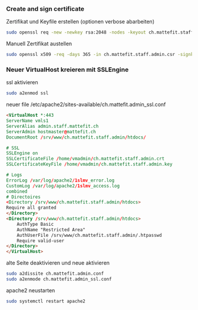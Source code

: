 ### Create and sign certificate
Zertifikat und Keyfile erstellen (optionen verbose abarbeiten)
```bash
sudo openssl req -new -newkey rsa:2048 -nodes -keyout ch.mattefit.staff.admin.csr -sha256
```

Manuell Zertifikat austellen
```bash
sudo openssl x509 -req -days 365 -in ch.mattefit.staff.admin.csr -signkey ch.mattefit.staff.admin.key -out ch.mattefit.staff.admin.crt -sha256
```

### Neuer VirtualHost kreieren mit SSLEngine
ssl aktivieren
```bash
sudo a2enmod ssl
```

neuer file /etc/apache2/sites-available/ch.mattefit.admin_ssl.conf

```html
<VirtualHost *:443
ServerName vmls1
ServerAlias admin.staff.mattefit.ch
ServerAdmin hostmaster@mattefit.ch
DocumentRoot /srv/www/ch.mattefit.staff.admin/htdocs/

# SSL
SSLEngine on
SSLCertificateFile /home/vmadmin/ch.mattefit.staff.admin.crt
SSLCertificateKeyFile /home/vmadmin/ch.mattefit.staff.admin.key

# Logs
ErrorLog /var/log/apache2/1slmv_error.log
CustomLog /var/log/apache2/1slmv_access.log
combined
# Directoires
<Directory /srv/www/ch.mattefit.staff.admin/htdocs>
Require all granted
</Directory>
<Directory /srv/www/ch.mattefit.staff.admin/htdocs>
    AuthType Basic
    AuthName "Restricted Area"
    AuthUserFile /srv/www/ch.mattefit.staff.admin/.htpasswd
    Require valid-user
</Directory>
</VirtualHost>
```
alte Seite deaktivieren und neue aktivieren
```bash
sudo a2dissite ch.mattefit.admin.conf
sudo a2enmode ch.mattefit.admin_ssl.conf
```
apache2 neustarten
```bash
sudo systemctl restart apache2
```

